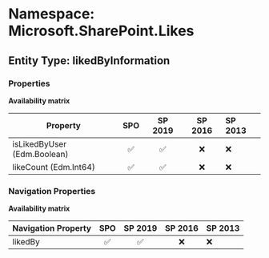 # Namespace: Microsoft.SharePoint.Likes

## Entity Type: likedByInformation

### Properties

**Availability matrix**

Property | SPO | SP 2019 | SP 2016 | SP 2013
----------|:---:|:-------:|:-------:|:-------
isLikedByUser (Edm.Boolean) | ✅ | ✅ | ❌ | ❌
likeCount (Edm.Int64) | ✅ | ✅ | ❌ | ❌

### Navigation Properties

**Availability matrix**

Navigation Property | SPO | SP 2019 | SP 2016 | SP 2013
----------|:---:|:-------:|:-------:|:-------
likedBy | ✅ | ✅ | ❌ | ❌
